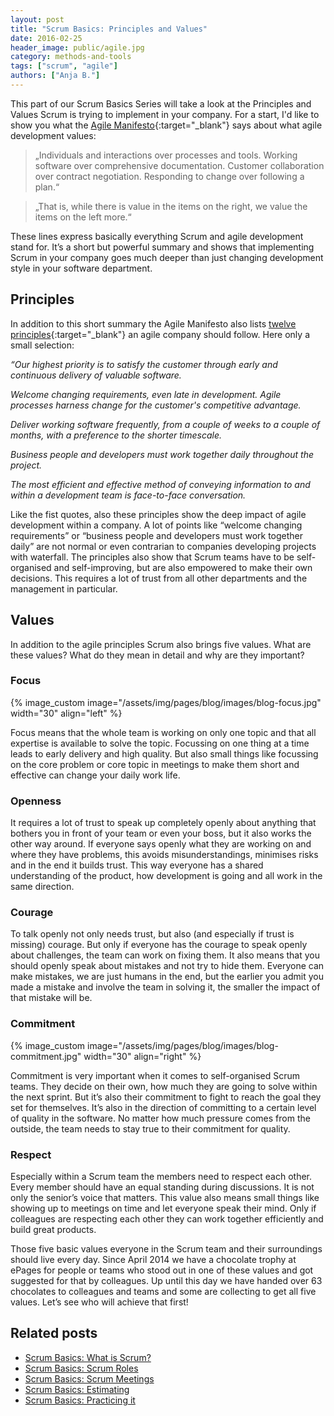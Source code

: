 ```yaml
---
layout: post
title: "Scrum Basics: Principles and Values"
date: 2016-02-25
header_image: public/agile.jpg
category: methods-and-tools
tags: ["scrum", "agile"]
authors: ["Anja B."]
---
```


This part of our Scrum Basics Series will take a look at the Principles and Values Scrum is trying to implement in your company.
For a start, I'd like to show you what the [Agile Manifesto](http://www.agilemanifesto.org){:target="_blank"} says about what agile development values:

>„Individuals and interactions over processes and tools.
Working software over comprehensive documentation.
Customer collaboration over contract negotiation.
Responding to change over following a plan.“

>„That is, while there is value in the items on
the right, we value the items on the left more.“

These lines express basically everything Scrum and agile development stand for.
It’s a short but powerful summary and shows that implementing Scrum in your company goes much deeper than just changing development style in your software department.

## Principles

In addition to this short summary the Agile Manifesto also lists [twelve principles](http://agilemanifesto.org/iso/en/principles.html){:target="_blank"} an agile company should follow.
Here only a small selection:

*“Our highest priority is to satisfy the customer
through early and continuous delivery
of valuable software.*

*Welcome changing requirements, even late in
development. Agile processes harness change for
the customer's competitive advantage.*

*Deliver working software frequently, from a
couple of weeks to a couple of months, with a
preference to the shorter timescale.*

*Business people and developers must work
together daily throughout the project.*

*The most efficient and effective method of
conveying information to and within a development
team is face-to-face conversation.*

Like the fist quotes, also these principles show the deep impact of agile development within a company.
A lot of points like “welcome changing requirements” or “business people and developers must work together daily” are not normal or even contrarian to companies developing projects with waterfall.
The principles also show that Scrum teams have to be self-organised and self-improving, but are also empowered to make their own decisions.
This requires a lot of trust from all other departments and the management in particular.

## Values

In addition to the agile principles Scrum also brings five values.
What are these values?
What do they mean in detail and why are they important?

### Focus

{% image_custom image="/assets/img/pages/blog/images/blog-focus.jpg" width="30" align="left" %}

Focus means that the whole team is working on only one topic and that all expertise is available to solve the topic.
Focussing on one thing at a time leads to early delivery and high quality.
But also small things like focussing on the core problem or core topic in meetings to make them short and effective can change your daily work life.

### Openness

It requires a lot of trust to speak up completely openly about anything that bothers you in front of your team or even your boss, but it also works the other way around.
If everyone says openly what they are working on and where they have problems,  this avoids misunderstandings, minimises risks and in the end it builds trust.
This way everyone has a shared understanding of the product, how development is going and all work in the same direction.

### Courage

To talk openly not only needs trust, but also (and especially if trust is missing) courage.
But only if everyone has the courage to speak openly about challenges, the team can work on fixing them.
It also means that you should openly speak about mistakes and not try to hide them.
Everyone can make mistakes, we are just humans in the end, but the earlier you admit you made a mistake and involve the team in solving it, the smaller the impact of that mistake will be.

### Commitment

{% image_custom image="/assets/img/pages/blog/images/blog-commitment.jpg" width="30" align="right" %}

Commitment is very important when it comes to self-organised Scrum teams.
They decide on their own, how much they are going to solve within the next sprint.
But it’s also their commitment to fight to reach the goal they set for themselves.
It’s also in the direction of committing to a certain level of quality in the software.
No matter how much pressure comes from the outside, the team needs to stay true to their commitment for quality.

### Respect

Especially within a Scrum team the members need to respect each other.
Every member should have an equal standing during discussions.
It is not only the senior’s voice that matters.
This value also means small things like showing up to meetings on time and let everyone speak their mind.
Only if colleagues are respecting each other they can work together efficiently and build great products.

Those five basic values everyone in the Scrum team and their surroundings should live every day.
Since April 2014 we have a chocolate trophy at ePages for people or teams who stood out in one of these values and got suggested for that by colleagues.
Up until this day we have handed over 63 chocolates to colleagues and teams and some are collecting to get all five values.
Let’s see who will achieve that first!

## Related posts

* [Scrum Basics: What is Scrum?](/blog/methods-and-tools/scrum-basics-what-is-scrum/)
* [Scrum Basics: Scrum Roles](/blog/methods-and-tools/scrum-basics-scrum-roles/)
* [Scrum Basics: Scrum Meetings](/blog/methods-and-tools/scrum-basics-scrum-meetings/)
* [Scrum Basics: Estimating](/blog/methods-and-tools/scrum-basics-estimating/)
* [Scrum Basics: Practicing it](/blog/methods-and-tools/scrum-basics-practicing-it/)
